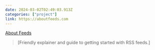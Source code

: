 ```yaml
---
date: 2024-03-02T02:49:03.913Z
categories: ["project"]
link: https://aboutfeeds.com
---
```

[About Feeds](https://aboutfeeds.com)

> [Friendly explainer and guide to getting started with RSS feeds.]
